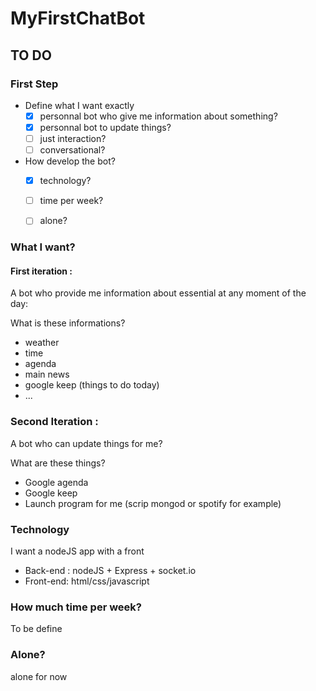 # MyFirstChatBot

## TO DO

### First Step
- Define what I want exactly
  * [x] personnal bot who give me information about something?
  * [x] personnal bot to update things?
  * [ ] just interaction?
  * [ ] conversational?

- How develop the bot?
  * [x] technology?
  * [ ] time per week?
  * [ ] alone?


### What I want?
#### First iteration :
A bot who provide me information about essential at any moment of the day:

What is these informations?
* weather
* time
* agenda
* main news
* google keep (things to do today)
* ...

### Second Iteration : 
A bot who can update things for me?

What are these things?
* Google agenda
* Google keep
* Launch program for me (scrip mongod or spotify for example)

### Technology
I want a nodeJS app with a front
* Back-end : nodeJS + Express + socket.io
* Front-end: html/css/javascript

### How much time per week?
To be define 

### Alone? 
alone for now